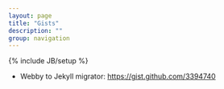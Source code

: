 ```yaml
---
layout: page
title: "Gists"
description: ""
group: navigation
---
```

{% include JB/setup %}

* Webby to Jekyll migrator: <https://gist.github.com/3394740>
